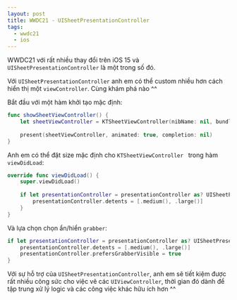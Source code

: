 ```yaml
---
layout: post
title: WWDC21 - UISheetPresentationController
tags:
  - wwdc21
  - ios
---
```


WWDC21 với rất nhiều thay đổi trên iOS 15 và `UISheetPresentationController` là một trong số đó.

Với `UISheetPresentationController` anh em có thể custom nhiều hơn cách hiển thị một `viewController`. Cùng khám phá nào ^^

Bắt đầu với một hàm khởi tạo mặc định:

```swift
func showSheetViewController() {
    let sheetViewController = KTSheetViewController(nibName: nil, bundle: nil)
   
    present(sheetViewController, animated: true, completion: nil)
}
```

Anh em có thể đặt size mặc định cho `KTSheetViewController ` trong hàm `viewDidLoad`:

```swift
override func viewDidLoad() {
    super.viewDidLoad()
    
    if let presentationController = presentationController as? UISheetPresentationController {
        presentationController.detents = [.medium(), .large()]
    }
}
```

Và lựa chọn chọn ẩn/hiển `grabber`:

```swift
if let presentationController = presentationController as? UISheetPresentationController {
	presentationController.detents = [.medium(), .large()]
	presentationController.prefersGrabberVisible = true
}
```
Với sự hỗ trợ của `UISheetPresentationController`, anh em sẽ tiết kiệm được rất nhiều công sức cho việc vẽ các `UIViewController`, thời gian đó dành để tập trung xử lý logic và các công việc khác hữu ích hơn ^^
